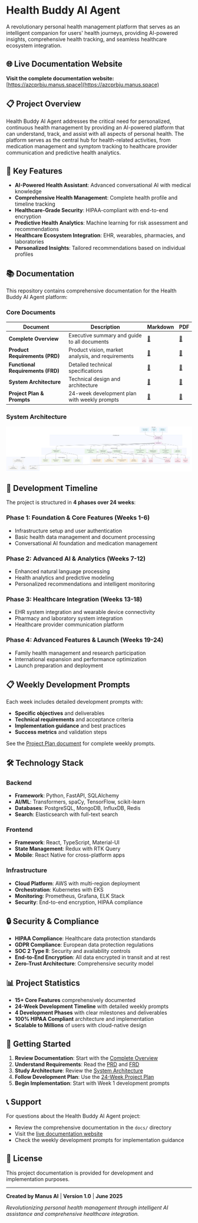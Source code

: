 # Health Buddy AI Agent

A revolutionary personal health management platform that serves as an intelligent companion for users' health journeys, providing AI-powered insights, comprehensive health tracking, and seamless healthcare ecosystem integration.

## 🌐 Live Documentation Website

**Visit the complete documentation website:** [https://azcprbju.manus.space](https://azcprbju.manus.space)

## 📋 Project Overview

Health Buddy AI Agent addresses the critical need for personalized, continuous health management by providing an AI-powered platform that can understand, track, and assist with all aspects of personal health. The platform serves as the central hub for health-related activities, from medication management and symptom tracking to healthcare provider communication and predictive health analytics.

## 🎯 Key Features

- **AI-Powered Health Assistant**: Advanced conversational AI with medical knowledge
- **Comprehensive Health Management**: Complete health profile and timeline tracking
- **Healthcare-Grade Security**: HIPAA-compliant with end-to-end encryption
- **Predictive Health Analytics**: Machine learning for risk assessment and recommendations
- **Healthcare Ecosystem Integration**: EHR, wearables, pharmacies, and laboratories
- **Personalized Insights**: Tailored recommendations based on individual profiles

## 📚 Documentation

This repository contains comprehensive documentation for the Health Buddy AI Agent platform:

### Core Documents

| Document | Description | Markdown | PDF |
|----------|-------------|----------|-----|
| **Complete Overview** | Executive summary and guide to all documents | [📄](docs/markdown/health_buddy_overview.md) | [📑](docs/pdf/health_buddy_overview.pdf) |
| **Product Requirements (PRD)** | Product vision, market analysis, and requirements | [📄](docs/markdown/health_buddy_prd.md) | [📑](docs/pdf/health_buddy_prd.pdf) |
| **Functional Requirements (FRD)** | Detailed technical specifications | [📄](docs/markdown/health_buddy_frd.md) | [📑](docs/pdf/health_buddy_frd.pdf) |
| **System Architecture** | Technical design and architecture | [📄](docs/markdown/health_buddy_architecture.md) | [📑](docs/pdf/health_buddy_architecture.pdf) |
| **Project Plan & Prompts** | 24-week development plan with weekly prompts | [📄](docs/markdown/health_buddy_project_plan.md) | [📑](docs/pdf/health_buddy_project_plan.pdf) |

### System Architecture

![Health Buddy System Architecture](assets/health_buddy_architecture.png)

## 🚀 Development Timeline

The project is structured in **4 phases over 24 weeks**:

### Phase 1: Foundation & Core Features (Weeks 1-6)
- Infrastructure setup and user authentication
- Basic health data management and document processing
- Conversational AI foundation and medication management

### Phase 2: Advanced AI & Analytics (Weeks 7-12)
- Enhanced natural language processing
- Health analytics and predictive modeling
- Personalized recommendations and intelligent monitoring

### Phase 3: Healthcare Integration (Weeks 13-18)
- EHR system integration and wearable device connectivity
- Pharmacy and laboratory system integration
- Healthcare provider communication platform

### Phase 4: Advanced Features & Launch (Weeks 19-24)
- Family health management and research participation
- International expansion and performance optimization
- Launch preparation and deployment

## 📋 Weekly Development Prompts

Each week includes detailed development prompts with:
- **Specific objectives** and deliverables
- **Technical requirements** and acceptance criteria
- **Implementation guidance** and best practices
- **Success metrics** and validation steps

See the [Project Plan document](docs/markdown/health_buddy_project_plan.md) for complete weekly prompts.

## 🛠 Technology Stack

### Backend
- **Framework**: Python, FastAPI, SQLAlchemy
- **AI/ML**: Transformers, spaCy, TensorFlow, scikit-learn
- **Databases**: PostgreSQL, MongoDB, InfluxDB, Redis
- **Search**: Elasticsearch with full-text search

### Frontend
- **Framework**: React, TypeScript, Material-UI
- **State Management**: Redux with RTK Query
- **Mobile**: React Native for cross-platform apps

### Infrastructure
- **Cloud Platform**: AWS with multi-region deployment
- **Orchestration**: Kubernetes with EKS
- **Monitoring**: Prometheus, Grafana, ELK Stack
- **Security**: End-to-end encryption, HIPAA compliance

## 🔒 Security & Compliance

- **HIPAA Compliance**: Healthcare data protection standards
- **GDPR Compliance**: European data protection regulations
- **SOC 2 Type II**: Security and availability controls
- **End-to-End Encryption**: All data encrypted in transit and at rest
- **Zero-Trust Architecture**: Comprehensive security model

## 📊 Project Statistics

- **15+ Core Features** comprehensively documented
- **24-Week Development Timeline** with detailed weekly prompts
- **4 Development Phases** with clear milestones and deliverables
- **100% HIPAA Compliant** architecture and implementation
- **Scalable to Millions** of users with cloud-native design

## 🚀 Getting Started

1. **Review Documentation**: Start with the [Complete Overview](docs/markdown/health_buddy_overview.md)
2. **Understand Requirements**: Read the [PRD](docs/markdown/health_buddy_prd.md) and [FRD](docs/markdown/health_buddy_frd.md)
3. **Study Architecture**: Review the [System Architecture](docs/markdown/health_buddy_architecture.md)
4. **Follow Development Plan**: Use the [24-Week Project Plan](docs/markdown/health_buddy_project_plan.md)
5. **Begin Implementation**: Start with Week 1 development prompts

## 📞 Support

For questions about the Health Buddy AI Agent project:
- Review the comprehensive documentation in the `docs/` directory
- Visit the [live documentation website](https://azcprbju.manus.space)
- Check the weekly development prompts for implementation guidance

## 📄 License

This project documentation is provided for development and implementation purposes.

---

**Created by Manus AI** | **Version 1.0** | **June 2025**

*Revolutionizing personal health management through intelligent AI assistance and comprehensive healthcare integration.*

